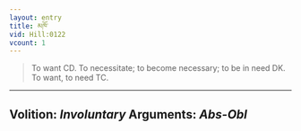 ```yaml
---
layout: entry
title: མཁོ་
vid: Hill:0122
vcount: 1
---
```

> To want CD\. To necessitate; to become necessary; to be in need DK\. To want, to need TC\.

---
Volition: _Involuntary_
Arguments: _Abs-Obl_
---

